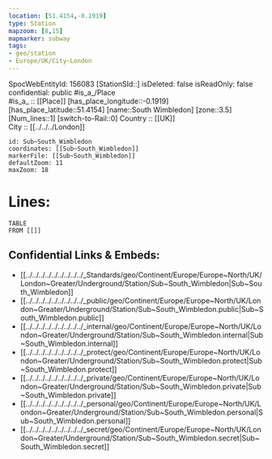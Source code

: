 ```yaml
---
location: [51.4154,-0.1919] 
type: Station 
mapzoom: [8,15] 
mapmarker: subway 
tags:
- geo/station
- Europe/UK/City~London
---
```

SpocWebEntityId: 156083
[StationSId::] 
isDeleted: false
isReadOnly: false
confidential: public
#is_a_/Place  
#is_a_ :: [[Place]] 
[has_place_longitude::-0.1919] 
[has_place_latitude::51.4154] 
[name::South Wimbledon] 
[zone::3.5] 
[Num_lines::1] 
[switch-to-Rail::0] 
Country :: [[UK]]  
City :: [[../../../London]]  


```leaflet
id: Sub~South_Wimbledon
coordinates: [[Sub~South_Wimbledon]] 
markerFile: [[Sub~South_Wimbledon]] 
defaultZoom: 11 
maxZoom: 18
```


# Lines: 
```dataview
TABLE 
FROM [[]] 
```

## Confidential Links & Embeds: 
- [[../../../../../../../../../_Standards/geo/Continent/Europe/Europe~North/UK/London~Greater/Underground/Station/Sub~South_Wimbledon|Sub~South_Wimbledon]] 
- [[../../../../../../../../../_public/geo/Continent/Europe/Europe~North/UK/London~Greater/Underground/Station/Sub~South_Wimbledon.public|Sub~South_Wimbledon.public]] 
- [[../../../../../../../../../_internal/geo/Continent/Europe/Europe~North/UK/London~Greater/Underground/Station/Sub~South_Wimbledon.internal|Sub~South_Wimbledon.internal]] 
- [[../../../../../../../../../_protect/geo/Continent/Europe/Europe~North/UK/London~Greater/Underground/Station/Sub~South_Wimbledon.protect|Sub~South_Wimbledon.protect]] 
- [[../../../../../../../../../_private/geo/Continent/Europe/Europe~North/UK/London~Greater/Underground/Station/Sub~South_Wimbledon.private|Sub~South_Wimbledon.private]] 
- [[../../../../../../../../../_personal/geo/Continent/Europe/Europe~North/UK/London~Greater/Underground/Station/Sub~South_Wimbledon.personal|Sub~South_Wimbledon.personal]] 
- [[../../../../../../../../../_secret/geo/Continent/Europe/Europe~North/UK/London~Greater/Underground/Station/Sub~South_Wimbledon.secret|Sub~South_Wimbledon.secret]] 
